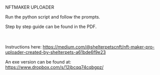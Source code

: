 NFTMAKER UPLOADER

Run the python script and follow the prompts. 

Step by step guide can be found in the PDF.


<br><br>
Instructions here:
https://medium.com/@shelterpetscnft/nft-maker-pro-uploader-created-by-shelterpets-a61bde6f9e23

An exe version can be found at: https://www.dropbox.com/s/12jbcqq74cqbgpz/
